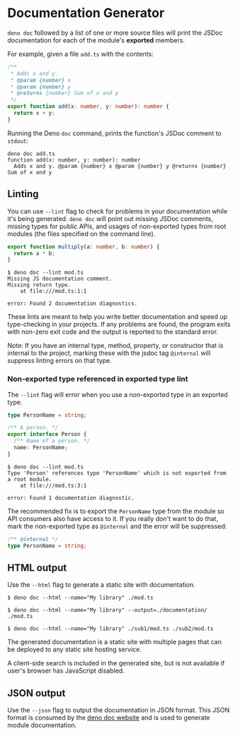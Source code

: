 # Documentation Generator

`deno doc` followed by a list of one or more source files will print the JSDoc
documentation for each of the module's **exported** members.

For example, given a file `add.ts` with the contents:

```ts
/**
 * Adds x and y.
 * @param {number} x
 * @param {number} y
 * @returns {number} Sum of x and y
 */
export function add(x: number, y: number): number {
  return x + y;
}
```

Running the Deno `doc` command, prints the function's JSDoc comment to `stdout`:

```shell
deno doc add.ts
function add(x: number, y: number): number
  Adds x and y. @param {number} x @param {number} y @returns {number} Sum of x and y
```

## Linting

You can use `--lint` flag to check for problems in your documentation while it's
being generated. `deno doc` will point out missing JSDoc comments, missing types
for public APIs, and usages of non-exported types from root modules (the files
specified on the command line).

```ts title="/mod.ts"
export function multiply(a: number, b: number) {
  return a * b;
}
```

```shell
$ deno doc --lint mod.ts
Missing JS documentation comment.
Missing return type.
    at file:///mod.ts:1:1

error: Found 2 documentation diagnostics.
```

These lints are meant to help you write better documentation and speed up
type-checking in your projects. If any problems are found, the program exits
with non-zero exit code and the output is reported to the standard error.

Note: If you have an internal type, method, property, or constructor that is
internal to the project, marking these with the jsdoc tag `@internal` will
suppress linting errors on that type.

### Non-exported type referenced in exported type lint

The `--lint` flag will error when you use a non-exported type in an exported
type.

```ts title="/mod.ts"
type PersonName = string;

/** A person. */
export interface Person {
  /** Name of a person. */
  name: PersonName;
}
```

```shell
$ deno doc --lint mod.ts
Type 'Person' references type 'PersonName' which is not exported from a root module.
    at file:///mod.ts:3:1

error: Found 1 documentation diagnostic.
```

The recommended fix is to export the `PersonName` type from the module so API
consumers also have access to it. If you really don't want to do that, mark the
non-exported type as `@internal` and the error will be suppressed:

```ts
/** @internal */
type PersonName = string;
```

## HTML output

Use the `--html` flag to generate a static site with documentation.

```
$ deno doc --html --name="My library" ./mod.ts

$ deno doc --html --name="My library" --output=./documentation/ ./mod.ts

$ deno doc --html --name="My library" ./sub1/mod.ts ./sub2/mod.ts
```

The generated documentation is a static site with multiple pages that can be
deployed to any static site hosting service.

A client-side search is included in the generated site, but is not available if
user's browser has JavaScript disabled.

## JSON output

Use the `--json` flag to output the documentation in JSON format. This JSON
format is consumed by the
[deno doc website](https://github.com/denoland/docland) and is used to generate
module documentation.
